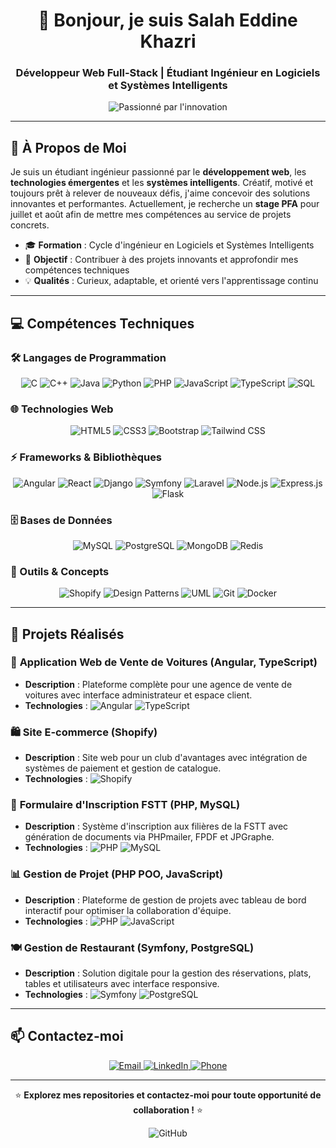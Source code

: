 <div align="center">
  <h1>👋 Bonjour, je suis Salah Eddine Khazri</h1>
  <h3>Développeur Web Full-Stack | Étudiant Ingénieur en Logiciels et Systèmes Intelligents</h3>
  <img src="https://img.shields.io/badge/Passionn%C3%A9%20par%20l'innovation-0077B5?style=for-the-badge&logo=codeigniter&logoColor=white" alt="Passionné par l'innovation">
</div>

---

## 🚀 À Propos de Moi

Je suis un étudiant ingénieur passionné par le **développement web**, les **technologies émergentes** et les **systèmes intelligents**. Créatif, motivé et toujours prêt à relever de nouveaux défis, j'aime concevoir des solutions innovantes et performantes. Actuellement, je recherche un **stage PFA** pour juillet et août afin de mettre mes compétences au service de projets concrets.

- 🎓 **Formation** : Cycle d'ingénieur en Logiciels et Systèmes Intelligents
- 🌟 **Objectif** : Contribuer à des projets innovants et approfondir mes compétences techniques
- 💡 **Qualités** : Curieux, adaptable, et orienté vers l'apprentissage continu

---

## 💻 Compétences Techniques

### 🛠️ Langages de Programmation
<div align="center">
  <img src="https://img.shields.io/badge/C-A8B9CC?style=flat-square&logo=c&logoColor=white" alt="C">
  <img src="https://img.shields.io/badge/C++-00599C?style=flat-square&logo=c%2B%2B&logoColor=white" alt="C++">
  <img src="https://img.shields.io/badge/Java-ED8B00?style=flat-square&logo=openjdk&logoColor=white" alt="Java">
  <img src="https://img.shields.io/badge/Python-3776AB?style=flat-square&logo=python&logoColor=white" alt="Python">
  <img src="https://img.shields.io/badge/PHP-777BB4?style=flat-square&logo=php&logoColor=white" alt="PHP">
  <img src="https://img.shields.io/badge/JavaScript-F7DF1E?style=flat-square&logo=javascript&logoColor=black" alt="JavaScript">
  <img src="https://img.shields.io/badge/TypeScript-3178C6?style=flat-square&logo=typescript&logoColor=white" alt="TypeScript">
  <img src="https://img.shields.io/badge/SQL-4479A1?style=flat-square&logo=mysql&logoColor=white" alt="SQL">
</div>

### 🌐 Technologies Web
<div align="center">
  <img src="https://img.shields.io/badge/HTML5-E34F26?style=flat-square&logo=html5&logoColor=white" alt="HTML5">
  <img src="https://img.shields.io/badge/CSS3-1572B6?style=flat-square&logo=css3&logoColor=white" alt="CSS3">
  <img src="https://img.shields.io/badge/Bootstrap-7952B3?style=flat-square&logo=bootstrap&logoColor=white" alt="Bootstrap">
  <img src="https://img.shields.io/badge/Tailwind_CSS-38B2AC?style=flat-square&logo=tailwind-css&logoColor=white" alt="Tailwind CSS">
</div>

### ⚡ Frameworks & Bibliothèques
<div align="center">
  <img src="https://img.shields.io/badge/Angular-DD0031?style=flat-square&logo=angular&logoColor=white" alt="Angular">
  <img src="https://img.shields.io/badge/React-20232A?style=flat-square&logo=react&logoColor=61DAFB" alt="React">
  <img src="https://img.shields.io/badge/Django-092E20?style=flat-square&logo=django&logoColor=white" alt="Django">
  <img src="https://img.shields.io/badge/Symfony-000000?style=flat-square&logo=symfony&logoColor=white" alt="Symfony">
  <img src="https://img.shields.io/badge/Laravel-FF2D20?style=flat-square&logo=laravel&logoColor=white" alt="Laravel">
  <img src="https://img.shields.io/badge/Node.js-339933?style=flat-square&logo=node.js&logoColor=white" alt="Node.js">
  <img src="https://img.shields.io/badge/Express.js-000000?style=flat-square&logo=express&logoColor=white" alt="Express.js">
  <img src="https://img.shields.io/badge/Flask-000000?style=flat-square&logo=flask&logoColor=white" alt="Flask">
</div>

### 🗄️ Bases de Données
<div align="center">
  <img src="https://img.shields.io/badge/MySQL-4479A1?style=flat-square&logo=mysql&logoColor=white" alt="MySQL">
  <img src="https://img.shields.io/badge/PostgreSQL-4169E1?style=flat-square&logo=postgresql&logoColor=white" alt="PostgreSQL">
  <img src="https://img.shields.io/badge/MongoDB-47A248?style=flat-square&logo=mongodb&logoColor=white" alt="MongoDB">
  <img src="https://img.shields.io/badge/Redis-DC382D?style=flat-square&logo=redis&logoColor=white" alt="Redis">
</div>

### 🔧 Outils & Concepts
<div align="center">
  <img src="https://img.shields.io/badge/Shopify-7AB55C?style=flat-square&logo=shopify&logoColor=white" alt="Shopify">
  <img src="https://img.shields.io/badge/Design_Patterns-FF6F00?style=flat-square" alt="Design Patterns">
  <img src="https://img.shields.io/badge/UML-FF6F00?style=flat-square" alt="UML">
  <img src="https://img.shields.io/badge/Git-F05032?style=flat-square&logo=git&logoColor=white" alt="Git">
  <img src="https://img.shields.io/badge/Docker-2496ED?style=flat-square&logo=docker&logoColor=white" alt="Docker">
</div>

---

## 🌟 Projets Réalisés

### 🚗 **Application Web de Vente de Voitures** (Angular, TypeScript)
- **Description** : Plateforme complète pour une agence de vente de voitures avec interface administrateur et espace client.
- **Technologies** : 
  <img src="https://img.shields.io/badge/Angular-DD0031?style=flat-square&logo=angular&logoColor=white" alt="Angular">
  <img src="https://img.shields.io/badge/TypeScript-3178C6?style=flat-square&logo=typescript&logoColor=white" alt="TypeScript">

### 🛍️ **Site E-commerce** (Shopify)
- **Description** : Site web pour un club d'avantages avec intégration de systèmes de paiement et gestion de catalogue.
- **Technologies** : 
  <img src="https://img.shields.io/badge/Shopify-7AB55C?style=flat-square&logo=shopify&logoColor=white" alt="Shopify">

### 📝 **Formulaire d'Inscription FSTT** (PHP, MySQL)
- **Description** : Système d'inscription aux filières de la FSTT avec génération de documents via PHPmailer, FPDF et JPGraphe.
- **Technologies** : 
  <img src="https://img.shields.io/badge/PHP-777BB4?style=flat-square&logo=php&logoColor=white" alt="PHP">
  <img src="https://img.shields.io/badge/MySQL-4479A1?style=flat-square&logo=mysql&logoColor=white" alt="MySQL">

### 📊 **Gestion de Projet** (PHP POO, JavaScript)
- **Description** : Plateforme de gestion de projets avec tableau de bord interactif pour optimiser la collaboration d'équipe.
- **Technologies** : 
  <img src="https://img.shields.io/badge/PHP-777BB4?style=flat-square&logo=php&logoColor=white" alt="PHP">
  <img src="https://img.shields.io/badge/JavaScript-F7DF1E?style=flat-square&logo=javascript&logoColor=black" alt="JavaScript">

### 🍽️ **Gestion de Restaurant** (Symfony, PostgreSQL)
- **Description** : Solution digitale pour la gestion des réservations, plats, tables et utilisateurs avec interface responsive.
- **Technologies** : 
  <img src="https://img.shields.io/badge/Symfony-000000?style=flat-square&logo=symfony&logoColor=white" alt="Symfony">
  <img src="https://img.shields.io/badge/PostgreSQL-4169E1?style=flat-square&logo=postgresql&logoColor=white" alt="PostgreSQL">

---

## 📫 Contactez-moi

<div align="center">
  <a href="mailto:salahkhazri917@gmail.com">
    <img src="https://img.shields.io/badge/Email-salahkhazri917@gmail.com-D14836?style=flat-square&logo=gmail&logoColor=white" alt="Email">
  </a>
  <a href="https://www.linkedin.com/in/khazri-salah-eddine-b42070294/">
    <img src="https://img.shields.io/badge/LinkedIn-Khazri_Salah_Eddine-0077B5?style=flat-square&logo=linkedin&logoColor=white" alt="LinkedIn">
  </a>
  <a href="tel:+212616120396">
    <img src="https://img.shields.io/badge/Phone-%2B212616120396-25D366?style=flat-square&logo=whatsapp&logoColor=white" alt="Phone">
  </a>
</div>

---

<div align="center">
  <p>⭐ <strong>Explorez mes repositories et contactez-moi pour toute opportunité de collaboration !</strong> ⭐</p>
  <img src="https://img.shields.io/badge/GitHub-181717?style=for-the-badge&logo=github&logoColor=white" alt="GitHub">
</div>
